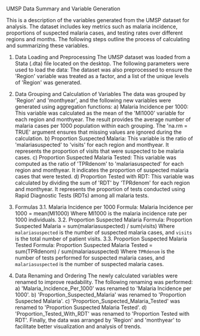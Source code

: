 UMSP Data Summary and Variable Generation

This is a description of the variables generated from the UMSP dataset for analysis. The dataset includes key metrics such as malaria incidence, proportions of suspected malaria cases, and testing rates over different regions and months. The following steps outline the process of calculating and summarizing these variables.
1. Data Loading and Preprocessing
The UMSP dataset was loaded from a Stata (.dta) file located on the desktop. The following parameters were used to load the data: The dataset was also preprocessed to ensure the 'Region' variable was treated as a factor, and a list of the unique levels of 'Region' was generated.
2. Data Grouping and Calculation of Variables
The data was grouped by 'Region' and 'monthyear', and the following new variables were generated using aggregation functions:
a) Malaria Incidence per 1000: This variable was calculated as the mean of the 'MI1000' variable for each region and monthyear. The result provides the average number of malaria cases per 1000 population within each grouping. The 'na.rm = TRUE' argument ensures that missing values are ignored during the calculation.
b) Proportion Suspected Malaria: This variable is the ratio of 'malariasuspected' to 'visits' for each region and monthyear. It represents the proportion of visits that were suspected to be malaria cases.
c) Proportion Suspected Malaria Tested: This variable was computed as the ratio of 'TPRdenom' to 'malariasuspected' for each region and monthyear. It indicates the proportion of suspected malaria cases that were tested.
d) Proportion Tested with RDT: This variable was calculated by dividing the sum of 'RDT' by 'TPRdenom' for each region and monthyear. It represents the proportion of tests conducted using Rapid Diagnostic Tests (RDTs) among all malaria tests.

3. Formulas
3.1. Malaria Incidence per 1000
Formula: 
Malaria Incidence per 1000 = mean(MI1000)
Where MI1000 is the malaria incidence rate per 1000 individuals.
3.2. Proportion Suspected Malaria
Formula: 
Proportion Suspected Malaria = sum(malariasuspected) / sum(visits)
Where `malariasuspected` is the number of suspected malaria cases, and `visits` is the total number of patient visits.
3.3. Proportion Suspected Malaria Tested
Formula: 
Proportion Suspected Malaria Tested = sum(TPRdenom) / sum(malariasuspected)
Where `TPRdenom` is the number of tests performed for suspected malaria cases, and `malariasuspected` is the number of suspected malaria cases.
4. Data Renaming and Ordering
The newly calculated variables were renamed to improve readability. The following renaming was performed:
a) 'Malaria_Incidence_Per_1000' was renamed to 'Malaria Incidence per 1000'.
b) 'Proportion_Suspected_Malaria' was renamed to 'Proportion Suspected Malaria'.
c) 'Proportion_Suspected_Malaria_Tested' was renamed to 'Proportion Suspected Malaria Tested'.
d) 'Proportion_Tested_With_RDT' was renamed to 'Proportion Tested with RDT'.
Finally, the data was arranged by 'Region' and 'monthyear' to facilitate better visualization and analysis of trends.
